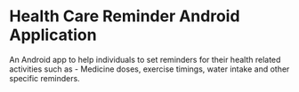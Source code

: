 # Health Care Reminder Android Application

An Android app to help individuals to set reminders for their health related activities such as - Medicine doses, exercise timings, water intake and other specific reminders.
